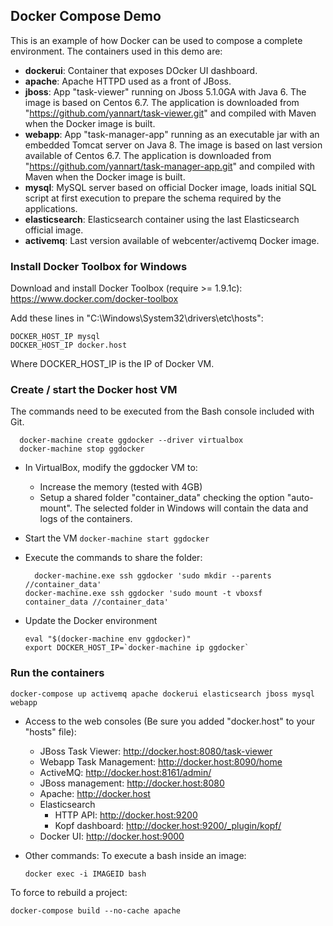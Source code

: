 ## Docker Compose Demo

This is an example of how Docker can be used to compose a complete environment.
The containers used in this demo are:
* **dockerui**: Container that exposes DOcker UI dashboard.
* **apache**: Apache HTTPD used as a front of JBoss.
* **jboss**: App "task-viewer" running on Jboss 5.1.0GA with Java 6. The image is based on Centos 6.7. The application is downloaded from "https://github.com/yannart/task-viewer.git" and compiled with Maven when the Docker image is built.
* **webapp**: App "task-manager-app" running as an executable jar with an embedded Tomcat server on Java 8. The image is based on last version available of Centos 6.7. The application is downloaded from "https://github.com/yannart/task-manager-app.git" and compiled with Maven when the Docker image is built.
* **mysql**: MySQL server based on official Docker image, loads initial SQL script at first execution to prepare the schema required by the applications.
* **elasticsearch**: Elasticsearch container using the last Elasticsearch official image.
* **activemq**: Last version available of webcenter/activemq Docker image.

### Install Docker Toolbox for Windows
Download and install Docker Toolbox (require >= 1.9.1c): https://www.docker.com/docker-toolbox

Add these lines in "C:\Windows\System32\drivers\etc\hosts":
  ```
  DOCKER_HOST_IP mysql
  DOCKER_HOST_IP docker.host
  ```

Where DOCKER_HOST_IP is the IP of Docker VM.

### Create / start the Docker host VM

The commands need to be executed from the Bash console included with Git.

  ```
	docker-machine create ggdocker --driver virtualbox
	docker-machine stop ggdocker
  ```

* In VirtualBox, modify the ggdocker VM to:
  * Increase the memory (tested with 4GB)
  * Setup a shared folder "container_data" checking the option "auto-mount". The selected folder in Windows will contain the data and logs of the containers.

* Start the VM
  ```docker-machine start ggdocker```
	
* Execute the commands to share the folder:
  ```
	docker-machine.exe ssh ggdocker 'sudo mkdir --parents //container_data'
  docker-machine.exe ssh ggdocker 'sudo mount -t vboxsf container_data //container_data'
  ```

* Update the Docker environment
  ```
  eval "$(docker-machine env ggdocker)"
  export DOCKER_HOST_IP=`docker-machine ip ggdocker`
  ```

### Run the containers

  ```
  docker-compose up activemq apache dockerui elasticsearch jboss mysql webapp
  ```

* Access to the web consoles (Be sure you added "docker.host" to your "hosts" file):
  * JBoss Task Viewer: http://docker.host:8080/task-viewer
  * Webapp Task Management: http://docker.host:8090/home
  * ActiveMQ: http://docker.host:8161/admin/
  * JBoss management: http://docker.host:8080
  * Apache: http://docker.host
  * Elasticsearch
    * HTTP API: http://docker.host:9200
    * Kopf dashboard: http://docker.host:9200/_plugin/kopf/
  * Docker UI: http://docker.host:9000

* Other commands:
To execute a bash inside an image:
  ```
  docker exec -i IMAGEID bash
  ```
 
To force to rebuild a project:
  ```
  docker-compose build --no-cache apache
  ```
